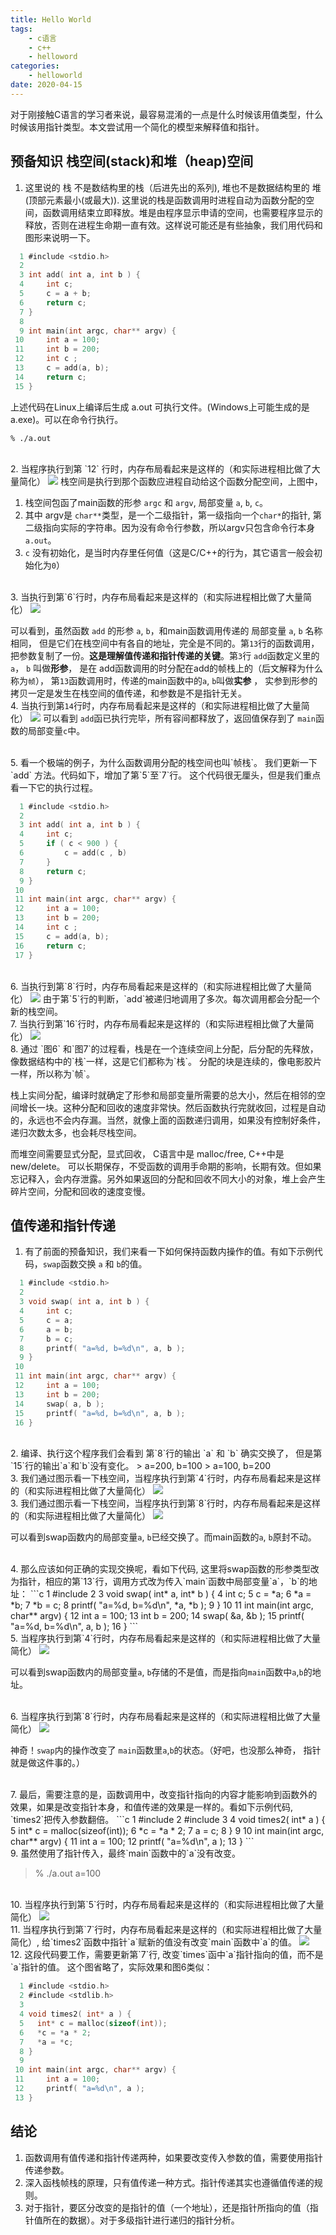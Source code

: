 ```yaml
---
title: Hello World
tags:
	- c语言
	- c++
	- helloword
categories:
    - helloworld
date: 2020-04-15
---
```


对于刚接触C语言的学习者来说，最容易混淆的一点是什么时候该用值类型，什么时候该用指针类型。本文尝试用一个简化的模型来解释值和指针。

## 预备知识 栈空间(stack)和堆（heap)空间

1. 这里说的 栈 不是数结构里的栈（后进先出的系列), 堆也不是数据结构里的 堆(顶部元素最小(或最大)). 这里说的栈是函数调用时进程自动为函数分配的空间，函数调用结束立即释放。堆是由程序显示申请的空间，也需要程序显示的释放，否则在进程生命期一直有效。这样说可能还是有些抽象，我们用代码和图形来说明一下。

```c
  1 #include <stdio.h>
  2
  3 int add( int a, int b ) {
  4     int c;
  5     c = a + b;
  6     return c;
  7 }
  8
  9 int main(int argc, char** argv) {
 10     int a = 100;
 11     int b = 200;
 12     int c ;
 13     c = add(a, b);
 14     return c;
 15 }
```

上述代码在Linux上编译后生成 a.out 可执行文件。(Windows上可能生成的是 a.exe)。可以在命令行执行。

```shell
% ./a.out
```
<br/>
2. 当程序执行到第 `12` 行时，内存布局看起来是这样的（和实际进程相比做了大量简化）
<img src="./img/c_1.png"></img>
栈空间是执行到那个函数应进程自动给这个函数分配空间，上图中，

1. 栈空间包函了main函数的形参 `argc` 和 `argv`, 局部变量 `a`, `b`, `c`。
2. 其中 argv是 `char**`类型，是一个二级指针，第一级指向一个`char*`的指针, 第二级指向实际的字符串。因为没有命令行参数，所以argv只包含命令行本身 `a.out`。
3. `c` 没有初始化，是当时内存里任何值（这是C/C++的行为，其它语言一般会初始化为`0`）
<br/>
3. 当执行到第`6`行时，内存布局看起来是这样的（和实际进程相比做了大量简化）
    <img src="./img/c_2.png"></img>

可以看到，虽然函数 `add` 的形参 `a`, `b`，和main函数调用传递的 局部变量 `a`, `b` 名称相同， 但是它们在栈空间中有各自的地址，完全是不同的。第`13`行的函数调用，把参数复制了一份。**这是理解值传递和指针传递的关键**。第`3`行 `add`函数定义里的 `a`， `b` 叫做**形参**， 是在 add函数调用的时分配在add的帧栈上的（后文解释为什么称为`帧`）， 第`13`函数调用时，传递的main函数中的`a`, `b`叫做**实参** ， 实参到形参的拷贝一定是发生在栈空间的值传递，和参数是不是指针无关。
<br/>
4. 当执行到第`14`行时，内存布局看起来是这样的（和实际进程相比做了大量简化） 
<img src="./img/c_3.png"></img>
可以看到 `add`函已执行完毕，所有容间都释放了，返回值保存到了 `main`函数的局部变量`c`中。

<br/>
5. 看一个极端的例子，为什么函数调用分配的栈空间也叫`帧栈`。 我们更新一下`add` 方法。代码如下，增加了第`5`至`7`行。 这个代码很无厘头，但是我们重点看一下它的执行过程。

```c
  1 #include <stdio.h>
  2
  3 int add( int a, int b ) {
  4     int c;
  5     if ( c < 900 ) {
  6         c = add(c , b)
  7     }
  8     return c;
  9 }
 10
 11 int main(int argc, char** argv) {
 12     int a = 100;
 13     int b = 200;
 14     int c ;
 15     c = add(a, b);
 16     return c;
 17 }
```
<br/>
6. 当执行到第`8`行时，内存布局看起来是这样的（和实际进程相比做了大量简化） 
<img src="./img/c_4.png"></img>
由于第`5`行的判断，`add`被递归地调用了多次。每次调用都会分配一个新的栈空间。


<br/>
7. 当执行到第`16`行时，内存布局看起来是这样的（和实际进程相比做了大量简化） 
<img src="./img/c_5.png"></img>

<br/>
8. 通过 `图6` 和`图7`的过程看，栈是在一个连续空间上分配，后分配的先释放，像数据结构中的`栈`一样，这是它们都称为`栈`。 分配的块是连续的，像电影胶片一样，所以称为`帧`。 

栈上实间分配，编译时就确定了形参和局部变量所需要的总大小，然后在相邻的空间增长一块。这种分配和回收的速度非常快。然后函数执行完就收回，过程是自动的，永远也不会内存漏。当然，就像上面的函数递归调用，如果没有控制好条件，递归次数太多，也会耗尽栈空间。

而堆空间需要显式分配，显式回收， C语言中是 malloc/free, C++中是new/delete。 可以长期保存，不受函数的调用手命期的影响，长期有效。但如果忘记释入，会内存泄露。另外如果返回的分配和回收不同大小的对象，堆上会产生碎片空间，分配和回收的速度变慢。

## 值传递和指针传递

1. 有了前面的预备知识，我们来看一下如何保持函数内操作的值。有如下示例代码，`swap`函数交换 `a` 和 `b`的值。

```c
  1 #include <stdio.h>
  2
  3 void swap( int a, int b ) {
  4     int c;
  5     c = a;
  6     a = b;
  7     b = c;
  8     printf( "a=%d, b=%d\n", a, b );
  9 }
 10
 11 int main(int argc, char** argv) {
 12     int a = 100;
 13     int b = 200;
 14     swap( a, b );
 15     printf( "a=%d, b=%d\n", a, b );
 16 }
```

<br/>
2. 编译、执行这个程序我们会看到 第`8`行的输出 `a` 和 `b` 确实交换了， 但是第`15`行的输出`a`和`b`没有变化。
> a=200, b=100
> a=100, b=200

<br/>
3. 我们通过图示看一下栈空间，当程序执行到第`4`行时，内存布局看起来是这样的（和实际进程相比做了大量简化）
<img src="./img/c_6.png"></img>

<br/>
3. 我们通过图示看一下栈空间，当程序执行到第`8`行时，内存布局看起来是这样的（和实际进程相比做了大量简化）
<img src="./img/c_7.png"></img>

可以看到swap函数内的局部变量`a`, `b`已经交换了。而main函数的`a`, `b`原封不动。

<br/>
4. 那么应该如何正确的实现交换呢，看如下代码, 这里将swap函数的形参类型改为指针，相应的第`13`行，调用方式改为传入`main`函数中局部变量`a`，`b`的地址：
```c
  1 #include <stdio.h>
  2
  3 void swap( int* a, int* b ) {
  4     int c;
  5     c = *a;
  6     *a = *b;
  7     *b = c;
  8     printf( "a=%d, b=%d\n", *a, *b );
  9 }
 10
 11 int main(int argc, char** argv) {
 12     int a = 100;
 13     int b = 200;
 14     swap( &a, &b );
 15     printf( "a=%d, b=%d\n", a, b );
 16 }
```

<br/>
5. 当程序执行到第`4`行时，内存布局看起来是这样的（和实际进程相比做了大量简化）
<img src="./img/c_8.png"></img>

可以看到swap函数内的局部变量`a`, `b`存储的不是值，而是指向`main`函数中`a`,`b`的地址。

<br/>
6. 当程序执行到第`8`行时，内存布局看起来是这样的（和实际进程相比做了大量简化）
<img src="./img/c_9.png"></img>

神奇！`swap`内的操作改变了 `main`函数里`a`,`b`的状态。（好吧，也没那么神奇， 指针就是做这件事的。）

<br/>
7. 最后，需要注意的是，函数调用中，改变指针指向的内容才能影响到函数外的效果，如果是改变指针本身，和值传递的效果是一样的。看如下示例代码, `times2`把传入参数翻倍。
```c
  1 #include <stdio.h>
  2 #include <stdlib.h>
  3
  4 void times2( int* a ) {
  5   int* c = malloc(sizeof(int));
  6   *c = *a * 2;
  7   a = c;
  8 }
  9
 10 int main(int argc, char** argv) {
 11     int a = 100;
 12     printf( "a=%d\n", a );
 13 }
```
<br/>
9. 虽然使用了指针传入，最终`main`函数中的`a`没有改变。

> % ./a.out
> a=100

<br/>
10. 当程序执行到第`5`行时，内存布局看起来是这样的（和实际进程相比做了大量简化）
<img src="./img/c_10.png"></img>

<br/>
11. 当程序执行到第`7`行时，内存布局看起来是这样的（和实际进程相比做了大量简化）, 给`times2`函数中指针`a`赋新的值没有改变`main`函数中`a`的值。
<img src="./img/c_11.png"></img>
<br/>
12. 这段代码要工作，需要更新第`7`行, 改变`times`函中`a`指针指向的值，而不是`a`指针的值。 这个图省略了，实际效果和图6类似：

```c
  1 #include <stdio.h>
  2 #include <stdlib.h>
  3
  4 void times2( int* a ) {
  5   int* c = malloc(sizeof(int));
  6   *c = *a * 2;
  7   *a = *c;
  8 }
  9
 10 int main(int argc, char** argv) {
 11     int a = 100;
 12     printf( "a=%d\n", a );
 13 }
```

## 结论

1. 函数调用有值传递和指针传递两种，如果要改变传入参数的值，需要使用指针传递参数。
2. 深入函栈帧栈的原理，只有值传递一种方式。指针传递其实也遵循值传递的规则。
3. 对于指针，要区分改变的是指针的值（一个地址），还是指针所指向的值（指针值所在的数据）。对于多级指针进行递归的指针分析。
